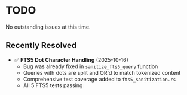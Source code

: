 # TODO

No outstanding issues at this time.

## Recently Resolved

- ✅ **FTS5 Dot Character Handling** (2025-10-16)
  - Bug was already fixed in `sanitize_fts5_query` function
  - Queries with dots are split and OR'd to match tokenized content
  - Comprehensive test coverage added to `fts5_sanitization.rs`
  - All 5 FTS5 tests passing
